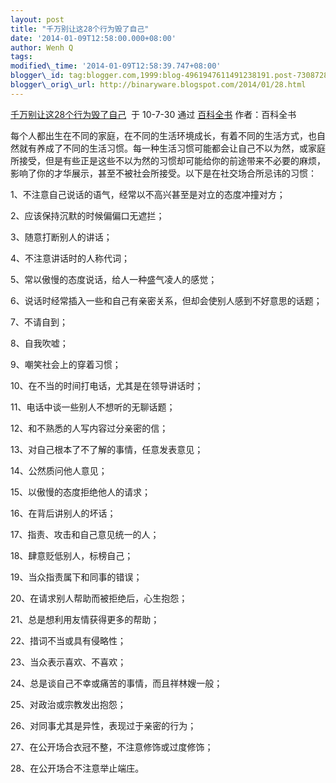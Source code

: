 ```yaml
--- 
layout: post 
title: "千万别让这28个行为毁了自己" 
date: '2014-01-09T12:58:00.000+08:00' 
author: Wenh Q
tags:
modified\_time: '2014-01-09T12:58:39.747+08:00' 
blogger\_id: tag:blogger.com,1999:blog-4961947611491238191.post-7308728858207284482
blogger\_orig\_url: http://binaryware.blogspot.com/2014/01/28.html
---
```

[千万别让这28个行为毁了自己](http://blog.sina.com.cn/s/blog_4894898b0100khr1.html)  于
10-7-30 通过 [百科全书](http://blog.sina.com.cn/menglixunmeng2004)
作者：百科全书





每个人都出生在不同的家庭，在不同的生活环境成长，有着不同的生活方式，也自然就有养成了不同的生活习惯。每一种生活习惯可能都会让自己不以为然，或家庭所接受，但是有些正是这些不以为然的习惯却可能给你的前途带来不必要的麻烦，影响了你的才华展示，甚至不被社会所接受。以下是在社交场合所忌讳的习惯： 
<div>




</div>

<div>

1、不注意自己说话的语气，经常以不高兴甚至是对立的态度冲撞对方； 

</div>

<div>




</div>

<div>

2、应该保持沉默的时候偏偏口无遮拦； 

</div>

<div>




</div>

<div>

3、随意打断别人的讲话； 

</div>

<div>




</div>

<div>

4、不注意讲话时的人称代词； 

</div>

<div>




</div>

<div>

5、常以傲慢的态度说话，给人一种盛气凌人的感觉； 

</div>

<div>




</div>

<div>

6、说话时经常插入一些和自己有亲密关系，但却会使别人感到不好意思的话题； 

</div>

<div>




</div>

<div>

7、不请自到； 

</div>

<div>




</div>

<div>

8、自我吹嘘； 

</div>

<div>




</div>

<div>

9、嘲笑社会上的穿着习惯； 

</div>

<div>




</div>

<div>

10、在不当的时间打电话，尤其是在领导讲话时； 

</div>

<div>




</div>

<div>

11、电话中谈一些别人不想听的无聊话题； 

</div>

<div>




</div>

<div>

12、和不熟悉的人写内容过分亲密的信； 

</div>

<div>




</div>

<div>

13、对自己根本了不了解的事情，任意发表意见； 

</div>

<div>




</div>

<div>

14、公然质问他人意见； 

</div>

<div>




</div>

<div>

15、以傲慢的态度拒绝他人的请求； 

</div>

<div>




</div>

<div>

16、在背后讲别人的坏话； 

</div>

<div>




</div>

<div>

17、指责、攻击和自己意见统一的人； 

</div>

<div>




</div>

<div>

18、肆意贬低别人，标榜自己； 

</div>

<div>




</div>

<div>

19、当众指责属下和同事的错误； 

</div>

<div>




</div>

<div>

20、在请求别人帮助而被拒绝后，心生抱怨； 

</div>

<div>




</div>

<div>

21、总是想利用友情获得更多的帮助； 

</div>

<div>




</div>

<div>

22、措词不当或具有侵略性； 

</div>

<div>




</div>

<div>

23、当众表示喜欢、不喜欢； 

</div>

<div>




</div>

<div>

24、总是谈自己不幸或痛苦的事情，而且祥林嫂一般； 

</div>

<div>




</div>

<div>

25、对政治或宗教发出抱怨； 

</div>

<div>




</div>

<div>

26、对同事尤其是异性，表现过于亲密的行为； 

</div>

<div>




</div>

<div>

27、在公开场合衣冠不整，不注意修饰或过度修饰； 

</div>

<div>




</div>

<div>

28、在公开场合不注意举止端庄。

</div>
